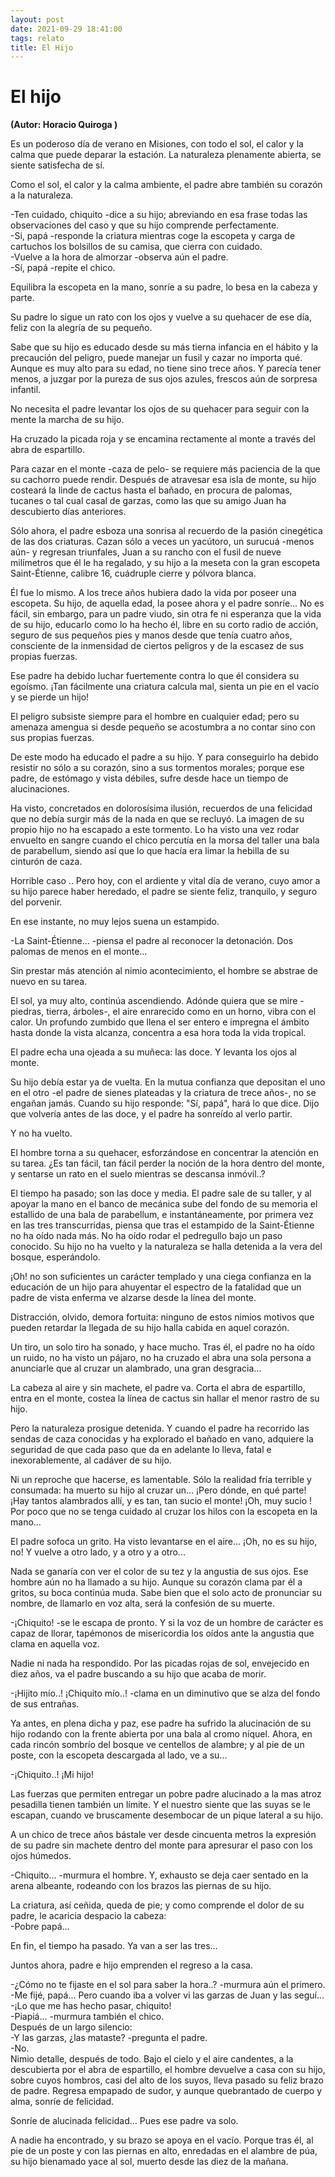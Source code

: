 ```yaml
---
layout: post
date: 2021-09-29 18:41:00
tags: relato
title: El Hijo
---
```


# El hijo

**(Autor: Horacio Quiroga )**

Es un poderoso día de verano en Misiones, con todo el sol, el calor y
la calma que puede deparar la estación. La naturaleza plenamente
abierta, se siente satisfecha de sí.

Como el sol, el calor y la calma ambiente, el padre abre también su
corazón a la naturaleza.

-Ten cuidado, chiquito -dice a su hijo; abreviando en esa frase todas
las observaciones del caso y que su hijo comprende perfectamente.  
-Si, papá -responde la criatura mientras coge la escopeta y carga de
cartuchos los bolsillos de su camisa, que cierra con cuidado.  
-Vuelve a la hora de almorzar -observa aún el padre.  
-Sí, papá -repite el chico.

Equilibra la escopeta en la mano, sonríe a su padre, lo besa en la
cabeza y parte.

Su padre lo sigue un rato con los ojos y vuelve a su quehacer de ese
día, feliz con la alegría de su pequeño.

Sabe que su hijo es educado desde su más tierna infancia en el hábito y
la precaución del peligro, puede manejar un fusil y cazar no importa
qué. Aunque es muy alto para su edad, no tiene sino trece años. Y
parecía tener menos, a juzgar por la pureza de sus ojos azules, frescos
aún de sorpresa infantil.

No necesita el padre levantar los ojos de su quehacer para seguir con
la mente la marcha de su hijo.

Ha cruzado la picada roja y se encamina rectamente al monte a través
del abra de espartillo.

Para cazar en el monte -caza de pelo- se requiere más paciencia de la
que su cachorro puede rendir. Después de atravesar esa isla de monte,
su hijo costeará la linde de cactus hasta el bañado, en procura de
palomas, tucanes o tal cual casal de garzas, como las que su amigo Juan
ha descubierto días anteriores.

Sólo ahora, el padre esboza una sonrisa al recuerdo de la pasión
cinegética de las dos criaturas. Cazan sólo a veces un yacútoro, un
surucuá -menos aún- y regresan triunfales, Juan a su rancho con el
fusil de nueve milímetros que él le ha regalado, y su hijo a la meseta
con la gran escopeta Saint-Étienne, calibre 16, cuádruple cierre y
pólvora blanca.

Él fue lo mismo. A los trece años hubiera dado la vida por poseer una
escopeta. Su hijo, de aquella edad, la posee ahora y el padre sonríe...
No es fácil, sin embargo, para un padre viudo, sin otra fe ni esperanza
que la vida de su hijo, educarlo como lo ha hecho él, libre en su corto
radio de acción, seguro de sus pequeños pies y manos desde que tenía
cuatro años, consciente de la inmensidad de ciertos peligros y de la
escasez de sus propias fuerzas.

Ese padre ha debido luchar fuertemente contra lo que él considera su
egoísmo. ¡Tan fácilmente una criatura calcula mal, sienta un pie en el
vacío y se pierde un hijo!

El peligro subsiste siempre para el hombre en cualquier edad; pero su
amenaza amengua si desde pequeño se acostumbra a no contar sino con sus
propias fuerzas.

De este modo ha educado el padre a su hijo. Y para conseguirlo ha
debido resistir no sólo a su corazón, sino a sus tormentos morales;
porque ese padre, de estómago y vista débiles, sufre desde hace un
tiempo de alucinaciones.

Ha visto, concretados en dolorosísima ilusión, recuerdos de una
felicidad que no debía surgir más de la nada en que se recluyó. La
imagen de su propio hijo no ha escapado a este tormento. Lo ha visto
una vez rodar envuelto en sangre cuando el chico percutía en la morsa
del taller una bala de parabellum, siendo así que lo que hacía era
limar la hebilla de su cinturón de caza.

Horrible caso .. Pero hoy, con el ardiente y vital día de verano, cuyo
amor a su hijo parece haber heredado, el padre se siente feliz,
tranquilo, y seguro del porvenir.

En ese instante, no muy lejos suena un estampido.

-La Saint-Étienne... -piensa el padre al reconocer la detonación. Dos
palomas de menos en el monte...

Sin prestar más atención al nimio acontecimiento, el hombre se abstrae
de nuevo en su tarea.

El sol, ya muy alto, continúa ascendiendo. Adónde quiera que se mire
-piedras, tierra, árboles-, el aire enrarecido como en un horno, vibra
con el calor. Un profundo zumbido que llena el ser entero e impregna el
ámbito hasta donde la vista alcanza, concentra a esa hora toda la vida
tropical.

El padre echa una ojeada a su muñeca: las doce. Y levanta los ojos al
monte.

Su hijo debía estar ya de vuelta. En la mutua confianza que depositan
el uno en el otro -el padre de sienes plateadas y la criatura de trece
años-, no se engañan jamás. Cuando su hijo responde: "Sí, papá", hará
lo que dice. Dijo que volvería antes de las doce, y el padre ha
sonreído al verlo partir.

Y no ha vuelto.

El hombre torna a su quehacer, esforzándose en concentrar la atención
en su tarea. ¿Es tan fácil, tan fácil perder la noción de la hora
dentro del monte, y sentarse un rato en el suelo mientras se descansa
inmóvil..?

El tiempo ha pasado; son las doce y media. El padre sale de su taller,
y al apoyar la mano en el banco de mecánica sube del fondo de su
memoria el estallido de una bala de parabellum, e instantáneamente, por
primera vez en las tres transcurridas, piensa que tras el estampido de
la Saint-Étienne no ha oído nada más. No ha oído rodar el pedregullo
bajo un paso conocido. Su hijo no ha vuelto y la naturaleza se halla
detenida a la vera del bosque, esperándolo.

¡Oh! no son suficientes un carácter templado y una ciega confianza en
la educación de un hijo para ahuyentar el espectro de la fatalidad que
un padre de vista enferma ve alzarse desde la línea del monte.

Distracción, olvido, demora fortuita: ninguno de estos nimios motivos
que pueden retardar la llegada de su hijo halla cabida en aquel
corazón.

Un tiro, un solo tiro ha sonado, y hace mucho. Tras él, el padre no ha
oído un ruido, no ha visto un pájaro, no ha cruzado el abra una sola
persona a anunciarle que al cruzar un alambrado, una gran desgracia...

La cabeza al aire y sin machete, el padre va. Corta el abra de
espartillo, entra en el monte, costea la línea de cactus sin hallar el
menor rastro de su hijo.

Pero la naturaleza prosigue detenida. Y cuando el padre ha recorrido
las sendas de caza conocidas y ha explorado el bañado en vano, adquiere
la seguridad de que cada paso que da en adelante lo lleva, fatal e
inexorablemente, al cadáver de su hijo.

Ni un reproche que hacerse, es lamentable. Sólo la realidad fría
terrible y consumada: ha muerto su hijo al cruzar un...
¡Pero dónde, en qué parte! ¡Hay tantos alambrados allí, y es tan, tan
sucio el monte! ¡Oh, muy sucio ! Por poco que no se tenga cuidado al
cruzar los hilos con la escopeta en la mano...

El padre sofoca un grito. Ha visto levantarse en el aire... ¡Oh, no es
su hijo, no! Y vuelve a otro lado, y a otro y a otro...

Nada se ganaría con ver el color de su tez y la angustia de sus ojos.
Ese hombre aún no ha llamado a su hijo. Aunque su corazón clama par él
a gritos, su boca continúa muda. Sabe bien que el solo acto de
pronunciar su nombre, de llamarlo en voz alta, será la confesión de su
muerte.

-¡Chiquito! -se le escapa de pronto. Y si la voz de un hombre de
carácter es capaz de llorar, tapémonos de misericordia los oídos ante
la angustia que clama en aquella voz.

Nadie ni nada ha respondido. Por las picadas rojas de sol, envejecido
en diez años, va el padre buscando a su hijo que acaba de morir.

-¡Hijito mío..! ¡Chiquito mío..! -clama en un diminutivo que se alza
del fondo de sus entrañas.

Ya antes, en plena dicha y paz, ese padre ha sufrido la alucinación de
su hijo rodando con la frente abierta por una bala al cromo níquel.
Ahora, en cada rincón sombrío del bosque ve centellos de alambre; y al
pie de un poste, con la escopeta descargada al lado, ve a su...

-¡Chiquito..! ¡Mi hijo!

Las fuerzas que permiten entregar un pobre padre alucinado a la mas
atroz pesadilla tienen también un límite. Y el nuestro siente que las
suyas se le escapan, cuando ve bruscamente desembocar de un pique
lateral a su hijo.

A un chico de trece años bástale ver desde cincuenta metros la
expresión de su padre sin machete dentro del monte para apresurar el
paso con los ojos húmedos.

-Chiquito... -murmura el hombre. Y, exhausto se deja caer sentado en la
arena albeante, rodeando con los brazos las piernas de su hijo.

La criatura, así ceñida, queda de pie; y como comprende el dolor de su
padre, le acaricia despacio la cabeza:  
-Pobre papá...

En fin, el tiempo ha pasado. Ya van a ser las tres...

Juntos ahora, padre e hijo emprenden el regreso a la casa.

-¿Cómo no te fijaste en el sol para saber la hora..? -murmura aún el
primero.  
-Me fijé, papá... Pero cuando iba a volver vi las garzas de Juan y las
seguí...  
-¡Lo que me has hecho pasar, chiquito!  
-Piapiá... -murmura también el chico.  
Después de un largo silencio:  
-Y las garzas, ¿las mataste? -pregunta el padre.  
-No.  
Nimio detalle, después de todo. Bajo el cielo y el aire candentes, a la
descubierta por el abra de espartillo, el hombre devuelve a casa con su
hijo, sobre cuyos hombros, casi del alto de los suyos, lleva pasado su
feliz brazo de padre. Regresa empapado de sudor, y aunque quebrantado
de cuerpo y alma, sonríe de felicidad.

Sonríe de alucinada felicidad... Pues ese padre va solo.

A nadie ha encontrado, y su brazo se apoya en el vacío. Porque tras él,
al pie de un poste y con las piernas en alto, enredadas en el alambre
de púa, su hijo bienamado yace al sol, muerto desde las diez de la
mañana.